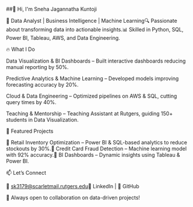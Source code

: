##👋 Hi, I'm Sneha Jagannatha Kuntoji

🚀 Data Analyst | Business Intelligence | Machine Learning🔍 Passionate about transforming data into actionable insights.📊 Skilled in Python, SQL, Power BI, Tableau, AWS, and Data Engineering.

🔥 What I Do

Data Visualization & BI Dashboards – Built interactive dashboards reducing manual reporting by 50%.

Predictive Analytics & Machine Learning – Developed models improving forecasting accuracy by 20%.

Cloud & Data Engineering – Optimized pipelines on AWS & SQL, cutting query times by 40%.

Teaching & Mentorship – Teaching Assistant at Rutgers, guiding 150+ students in Data Visualization.

🚀 Featured Projects

🔹 Retail Inventory Optimization – Power BI & SQL-based analytics to reduce stockouts by 30%.🔹 Credit Card Fraud Detection – Machine learning model with 92% accuracy.🔹 BI Dashboards – Dynamic insights using Tableau & Power BI.

📫 Let’s Connect

📧 sk3179@scarletmail.rutgers.edu🔗 LinkedIn | 🐙 GitHub

🚀 Always open to collaboration on data-driven projects!
